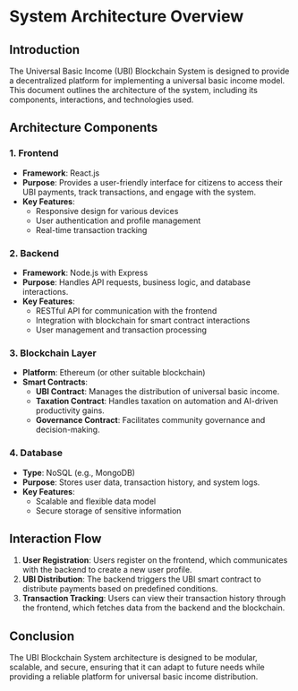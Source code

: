 # System Architecture Overview

## Introduction
The Universal Basic Income (UBI) Blockchain System is designed to provide a decentralized platform for implementing a universal basic income model. This document outlines the architecture of the system, including its components, interactions, and technologies used.

## Architecture Components

### 1. Frontend
- **Framework**: React.js
- **Purpose**: Provides a user-friendly interface for citizens to access their UBI payments, track transactions, and engage with the system.
- **Key Features**:
  - Responsive design for various devices
  - User authentication and profile management
  - Real-time transaction tracking

### 2. Backend
- **Framework**: Node.js with Express
- **Purpose**: Handles API requests, business logic, and database interactions.
- **Key Features**:
  - RESTful API for communication with the frontend
  - Integration with blockchain for smart contract interactions
  - User management and transaction processing

### 3. Blockchain Layer
- **Platform**: Ethereum (or other suitable blockchain)
- **Smart Contracts**:
  - **UBI Contract**: Manages the distribution of universal basic income.
  - **Taxation Contract**: Handles taxation on automation and AI-driven productivity gains.
  - **Governance Contract**: Facilitates community governance and decision-making.

### 4. Database
- **Type**: NoSQL (e.g., MongoDB)
- **Purpose**: Stores user data, transaction history, and system logs.
- **Key Features**:
  - Scalable and flexible data model
  - Secure storage of sensitive information

## Interaction Flow
1. **User  Registration**: Users register on the frontend, which communicates with the backend to create a new user profile.
2. **UBI Distribution**: The backend triggers the UBI smart contract to distribute payments based on predefined conditions.
3. **Transaction Tracking**: Users can view their transaction history through the frontend, which fetches data from the backend and the blockchain.

## Conclusion
The UBI Blockchain System architecture is designed to be modular, scalable, and secure, ensuring that it can adapt to future needs while providing a reliable platform for universal basic income distribution.
